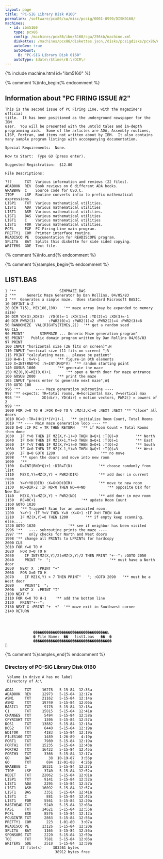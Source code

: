 ```yaml
---
layout: page
title: "PC-SIG Library Disk #160"
permalink: /software/pcx86/sw/misc/pcsig/0001-0999/DISK0160/
machines:
  - id: ibm5160
    type: pcx86
    config: /machines/pcx86/ibm/5160/cga/256kb/machine.xml
    diskettes: /machines/pcx86/diskettes.json,/disks/pcsigdisks/pcx86/diskettes.json
    autoGen: true
    autoMount:
      B: "PC-SIG Library Disk 0160"
    autoType: $date\r$time\rB:\rDIR\r
---
```


{% include machine.html id="ibm5160" %}

{% comment %}info_begin{% endcomment %}

## Information about "PC FIRING ISSUE #2"

    This is the second issue of PC Firing Line, with the magazine's official
    title.  It has been positioned as the underground newspaper for the IBM
    user.  You will be presented with the untold tales and in-depth
    programming aids.  Some of the articles are ADA, Assembly routines,
    LISP, Fortran, and items not written about by IBM.  It also contains
    many sample program listings with accompanying documentation.
    
    Special Requirements:  None.
    
    How to Start:  Type GO (press enter).
    
    Suggested Registration:  $12.00
    
    File Descriptions:
    
    ???      TXT  Various information and reviews (22 files).
    ADABOOK  REV  Book reviews on 6 different ADA books.
    GRABBAG  C    Source code for USQ.C.
    ITOP     LSP  Routine converts infix to prefix mathematical expressions.
    LISP1    TXT  Various mathematical utilities.
    LIST1    ADA  Various mathematical utilities
    LIST1    ASM  Various mathematical utilities.
    LIST1    BAS  Various mathematical utilities
    LIST1    C    Various mathematical utilities
    LIST1    FOR  Various mathematical utilities.
    PCFL     EXE  PC-Firing Line main program.
    PRETTY1  COM  Printer interface routine.
    READISCO PE   Documentation for READISCOPE program.
    SPLITA   BAT  Splits this diskette for side sided copying.
    WRITERS  GDE  Text file.
{% comment %}info_end{% endcomment %}

{% comment %}samples_begin{% endcomment %}

## LIST1.BAS

```bas
1 '**                    SIMPMAZE.BAS
2 '**     Generic Maze Generator by Dan Rollins, 04/05/83
3 '**  Generates a simple maze.  Uses standard Microsoft BASIC.
10 DEFINT A-Z
20 DIM T(5), MZ(100,100)   '** maze array (may be expanded to memory size)
30 DIM YD(3),XD(3)  :YD(0)=-1 :XD(1)=1 :YD(2)=1	:XD(3)=-1
40 DIM PWR2(3)	    :PWR2(0)=1 :PWR2(1)=2 :PWR2(2)=4 :PWR2(3)=8
50 RANDOMIZE  VAL(RIGHT$(TIME$,2))  '** get a random seed
60 CLS
90 PRINT"       SIMPMAZE ... Generic Maze generation program"
95 PRINT"   Public domain program written by Dan Rollins 04/05/83
97 PRINT
100 INPUT "horizontal size (26 fits on screen)";H
110 INPUT "vertical size (11 fits on screen) ";V
115 PRINT "calculating maze... please be patient"
120 H=H-1 :V=V-1		'** figure-in 0th elements
130 X=INT(RND*H) :Y=INT(RND*V)	'** random starting point
140 GOSUB 1000			'** generate the maze
150 MZ(0,0)=MZ(0,0)+1		'** open a North door for maze entrance
160 GOSUB 2000			'** print the maze
165 INPUT "press enter to generate next maze",A$
170 GOTO 100
996 '**       ---- Maze generation subroutine ----
997 '** expects: TR=total rooms, H=horizontal max, V=vertical max
998 '**          XD(dir), YD(dir) = motion vectors, PWR2() = powers of 2
999 '**
1000 FOR J=0 TO	H :FOR K=0 TO V	:MZ(J,K)=0 :NEXT :NEXT '** "close" all doors
1010 RC=0 :TR=(H+1)*(V+1)-1	  '** initialize Room Count, Total Rooms
1019 '** ---- Main maze generation loop ---- **
1020 Q=0 :IF RC	= TR THEN RETURN   '** if Room Count = Total Rooms then done
1030   IF Y>0 THEN IF MZ(X,Y-1)=0 THEN Q=Q+1 :T(Q)=0	    '** North
1040   IF X<H THEN IF MZ(X+1,Y)=0 THEN Q=Q+1 :T(Q)=1	    '** East
1050   IF Y<V THEN IF MZ(X,Y+1)=0 THEN Q=Q+1 :T(Q)=2	    '** South
1060   IF X>0 THEN IF MZ(X-1,Y)=0 THEN Q=Q+1 :T(Q)=3	    '** West
1090   IF Q=0 GOTO 1200					    '** no move
1098   '** open the doors and move into new room
1099   '**
1100   D=INT(RND*Q)+1 :DIR=T(D)		       '** choose randomly from list
1110   MZ(X,Y)=MZ(X,Y) + PWR2(DIR)	       '** add door in current room
1120   Y=Y+YD(DIR) :X=X+XD(DIR)		       '** move to new room
1130   ND=DIR-2	:IF ND<0 THEN ND=4+ND	       '** opposite DIR for New Dir
1140   MZ(X,Y)=MZ(X,Y) + PWR2(ND)	       '** add door in new room
1150   RC=RC+1				       '** update Room Count
1160 GOTO 1020
1199   '** Trapped! Scan for an unvisited room.
1200   Y=Y+1 :IF Y>V THEN Y=0 :X=X+1 :IF X>H THEN X=0
1210   IF MZ(X,Y)=0 THEN 1200	     '** if empty keep scanning, else....
1220 GOTO 1020			     '** see if neighbor has been visited
1996 '**   ---- subroutine prints the maze ----
1997 '**   only checks for North and West doors
1998 '** change all PRINTs to LPRINTs for hardcopy
2000 CLS
2010 FOR Y=0 TO	V
2020   FOR X=0 TO H
2030	 IF INT(MZ(X,Y)/2)=MZ(X,Y)/2 THEN PRINT	"+--"; :GOTO 2050
2040	 PRINT "+  ";                           '** must have a North door
2050   NEXT X  :PRINT "+"
2060   FOR X=0 TO H
2070	 IF MZ(X,Y) > 7	THEN PRINT"   "; :GOTO 2090   '** must be a West door
2080	 PRINT"I  ";
2090   NEXT X  :PRINT "I"
2100 NEXT Y
2110 FOR X=0 TO	H-1	   '** add the bottom line
2120   PRINT"+--";
2130 NEXT X :PRINT "+  +"  '** maze exit in Southwest corner
2140 RETURN




		     ����������������������������������Ŀ
		     � File Name:  ��	list1.bas   ��	�
		     ������������������������������������

```

{% comment %}samples_end{% endcomment %}

### Directory of PC-SIG Library Disk 0160

     Volume in drive A has no label
     Directory of A:\

    ADA1     TXT     16278   5-15-84  12:33a
    ADABOOK  REV     12973   5-15-84  12:17a
    ASM1     TXT     21162   5-15-84  12:14a
    ASM2     TXT     19749   5-15-84  12:06a
    BASIC1   TXT      9178   5-15-84  12:18a
    C1       TXT     15815   5-15-84  12:41a
    CHANGES  TXT      5494   5-15-84  12:58a
    CPYRIGHT TXT      1306   5-15-84  12:57a
    DOS1     TXT     13882   5-15-84  12:18a
    DOS2     TXT      6440   5-15-84  12:19a
    EDITOR   TXT      4183   5-15-84  12:19a
    FILES160 TXT      1489   1-26-89   4:19p
    FORT1    TXT      7980   5-15-84  12:19a
    FORTH1   TXT     15235   5-15-84  12:43a
    FORTH2   TXT     16422   5-15-84  12:45a
    FORTH3   TXT      3366   5-15-84  12:17a
    GO       BAT        38  10-19-87   3:56p
    GO       TXT       694  12-01-88   4:26p
    GRABBAG  C       10321   5-15-84  12:27a
    ITOP     LSP      3740   5-15-84  12:52a
    KEDIT    TXT     22062   5-15-84  12:01a
    LISP1    TXT      9141   5-15-84  12:52a
    LIST1    ADA      2295   5-15-84  12:57a
    LIST1    ASM     16092   5-15-84  12:57a
    LIST1    BAS      3351   5-15-84  12:41a
    LIST1    C         881   5-15-84  12:42a
    LIST1    FOR      5561   5-15-84  12:20a
    MASTHEAD TXT      5240   5-15-84  12:08a
    PAS1     TXT     14621   5-15-84  12:55a
    PCFL     EXE      8576   5-15-84  12:12a
    PCUGINTR TXT      2863   5-15-84  12:56a
    PRETTY1  COM       223   1-01-80   3:07a
    READISCO PE      13126   5-15-84  12:20a
    SPLITA   BAT      1165   5-15-84  12:56a
    SPONSORS TXT      2220   5-15-84  12:59a
    TOC      TXT      7581   5-15-84  12:06a
    WRITERS  GDE      2518   5-15-84  12:59a
           37 file(s)     303261 bytes
                           38912 bytes free
